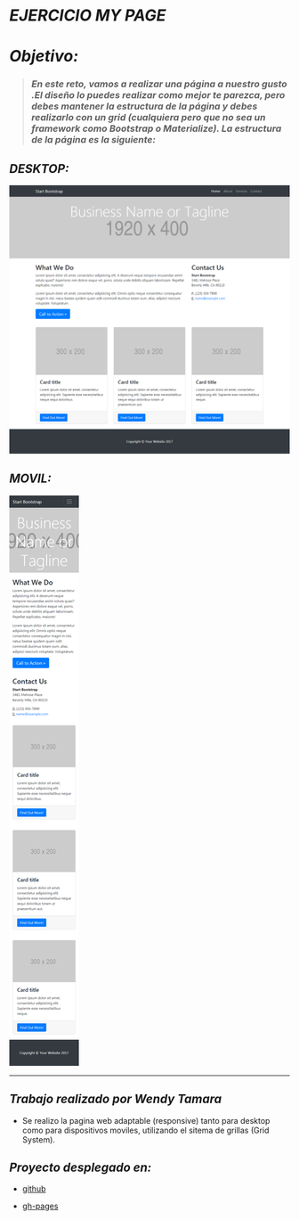 # ***EJERCICIO MY PAGE***

# *Objetivo:*

> ### *En este reto, vamos a realizar una página a nuestro gusto .El diseño lo puedes realizar como mejor te parezca, pero debes mantener la estructura de la página y debes realizarlo con un grid (cualquiera pero que no sea un framework como Bootstrap o Materialize). La estructura de la página es la siguiente:*

## *DESKTOP:*

![desktop](assets/images/desktop.png)

## *MOVIL:*

![MOVIL](assets/images/responsive-1.png)

--------------------------------

## ***Trabajo realizado por Wendy Tamara***


* Se realizo la pagina web adaptable (responsive) tanto para desktop como para dispositivos moviles, utilizando el sitema de grillas (Grid System).

## *Proyecto desplegado en:*

* [github](https://github.com/wendytamara/kitten "Título del enlace")

* [gh-pages](https://wendytamara.github.io/kitten/ "Título del enlace")

